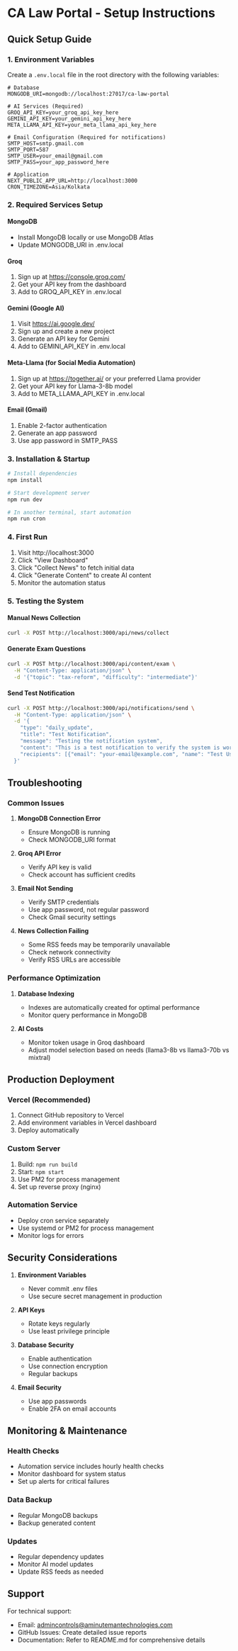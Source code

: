 # CA Law Portal - Setup Instructions

## Quick Setup Guide

### 1. Environment Variables
Create a `.env.local` file in the root directory with the following variables:

```env
# Database
MONGODB_URI=mongodb://localhost:27017/ca-law-portal

# AI Services (Required)
GROQ_API_KEY=your_groq_api_key_here
GEMINI_API_KEY=your_gemini_api_key_here
META_LLAMA_API_KEY=your_meta_llama_api_key_here

# Email Configuration (Required for notifications)
SMTP_HOST=smtp.gmail.com
SMTP_PORT=587
SMTP_USER=your_email@gmail.com
SMTP_PASS=your_app_password_here

# Application
NEXT_PUBLIC_APP_URL=http://localhost:3000
CRON_TIMEZONE=Asia/Kolkata
```

### 2. Required Services Setup

#### MongoDB
- Install MongoDB locally or use MongoDB Atlas
- Update MONGODB_URI in .env.local

#### Groq
1. Sign up at https://console.groq.com/
2. Get your API key from the dashboard
3. Add to GROQ_API_KEY in .env.local

#### Gemini (Google AI)
1. Visit https://ai.google.dev/
2. Sign up and create a new project
3. Generate an API key for Gemini
4. Add to GEMINI_API_KEY in .env.local

#### Meta-Llama (for Social Media Automation)
1. Sign up at https://together.ai/ or your preferred Llama provider
2. Get your API key for Llama-3-8b model
3. Add to META_LLAMA_API_KEY in .env.local

#### Email (Gmail)
1. Enable 2-factor authentication
2. Generate an app password
3. Use app password in SMTP_PASS

### 3. Installation & Startup

```bash
# Install dependencies
npm install

# Start development server
npm run dev

# In another terminal, start automation
npm run cron
```

### 4. First Run

1. Visit http://localhost:3000
2. Click "View Dashboard"
3. Click "Collect News" to fetch initial data
4. Click "Generate Content" to create AI content
5. Monitor the automation status

### 5. Testing the System

#### Manual News Collection
```bash
curl -X POST http://localhost:3000/api/news/collect
```

#### Generate Exam Questions
```bash
curl -X POST http://localhost:3000/api/content/exam \
  -H "Content-Type: application/json" \
  -d '{"topic": "tax-reform", "difficulty": "intermediate"}'
```

#### Send Test Notification
```bash
curl -X POST http://localhost:3000/api/notifications/send \
  -H "Content-Type: application/json" \
  -d '{
    "type": "daily_update",
    "title": "Test Notification",
    "message": "Testing the notification system",
    "content": "This is a test notification to verify the system is working.",
    "recipients": [{"email": "your-email@example.com", "name": "Test User", "role": "ceo"}]
  }'
```

## Troubleshooting

### Common Issues

1. **MongoDB Connection Error**
   - Ensure MongoDB is running
   - Check MONGODB_URI format

2. **Groq API Error**
   - Verify API key is valid
   - Check account has sufficient credits

3. **Email Not Sending**
   - Verify SMTP credentials
   - Use app password, not regular password
   - Check Gmail security settings

4. **News Collection Failing**
   - Some RSS feeds may be temporarily unavailable
   - Check network connectivity
   - Verify RSS URLs are accessible

### Performance Optimization

1. **Database Indexing**
   - Indexes are automatically created for optimal performance
   - Monitor query performance in MongoDB

2. **AI Costs**
   - Monitor token usage in Groq dashboard
   - Adjust model selection based on needs (llama3-8b vs llama3-70b vs mixtral)

## Production Deployment

### Vercel (Recommended)
1. Connect GitHub repository to Vercel
2. Add environment variables in Vercel dashboard
3. Deploy automatically

### Custom Server
1. Build: `npm run build`
2. Start: `npm start`
3. Use PM2 for process management
4. Set up reverse proxy (nginx)

### Automation Service
- Deploy cron service separately
- Use systemd or PM2 for process management
- Monitor logs for errors

## Security Considerations

1. **Environment Variables**
   - Never commit .env files
   - Use secure secret management in production

2. **API Keys**
   - Rotate keys regularly
   - Use least privilege principle

3. **Database Security**
   - Enable authentication
   - Use connection encryption
   - Regular backups

4. **Email Security**
   - Use app passwords
   - Enable 2FA on email accounts

## Monitoring & Maintenance

### Health Checks
- Automation service includes hourly health checks
- Monitor dashboard for system status
- Set up alerts for critical failures

### Data Backup
- Regular MongoDB backups
- Backup generated content

### Updates
- Regular dependency updates
- Monitor AI model updates
- Update RSS feeds as needed

## Support

For technical support:
- Email: admincontrols@aminutemantechnologies.com
- GitHub Issues: Create detailed issue reports
- Documentation: Refer to README.md for comprehensive details

